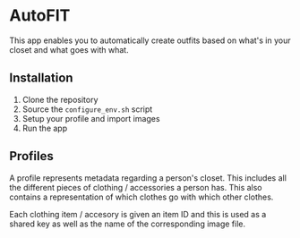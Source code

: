 # AutoFIT
This app enables you to automatically create outfits based on what's in your closet and what goes with what.

## Installation
1. Clone the repository
2. Source the `configure_env.sh` script
3. Setup your profile and import images
4. Run the app

## Profiles
A profile represents metadata regarding a person's closet. This includes all the different pieces of clothing / accessories a person has. This also contains a representation of which clothes go with which other clothes.

Each clothing item / accesory is given an item ID and this is used as a shared key as well as the name of the corresponding image file.

